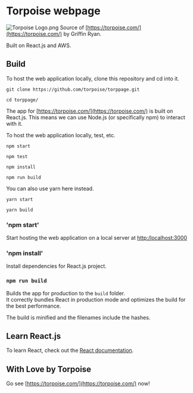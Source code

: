# Torpoise webpage

![Torpoise Logo.png](https://torpoisebucket.s3-us-west-2.amazonaws.com/torpoiselogo.png)
Source of [https://torpoise.com/](https://torpoise.com/) by Griffin Ryan.

Built on React.js and AWS.

## Build

To host the web application locally, clone this repository and cd into it.

    git clone https://github.com/torpoise/torppage.git

    cd torppage/

The app for [https://torpoise.com/](https://torpoise.com/) is built on React.js.
This means we can use Node.js (or specifically npm) to interact with it.

To host the web application locally, test, etc.

    npm start
    
    npm test

    npm install

    npm run build

You can also use yarn here instead.

    yarn start

    yarn build

### 'npm start'

Start hosting the web application on a local server at [http:/localhost:3000](http:/localhost:3000)

### 'npm install'

Install dependencies for React.js project.

### `npm run build`

Builds the app for production to the `build` folder.<br />
It correctly bundles React in production mode and optimizes the build for the best performance.

The build is minified and the filenames include the hashes.<br />

## Learn React.js

To learn React, check out the [React documentation](https://reactjs.org/).

## With Love by Torpoise

Go see [https://torpoise.com/](https://torpoise.com/) now!
